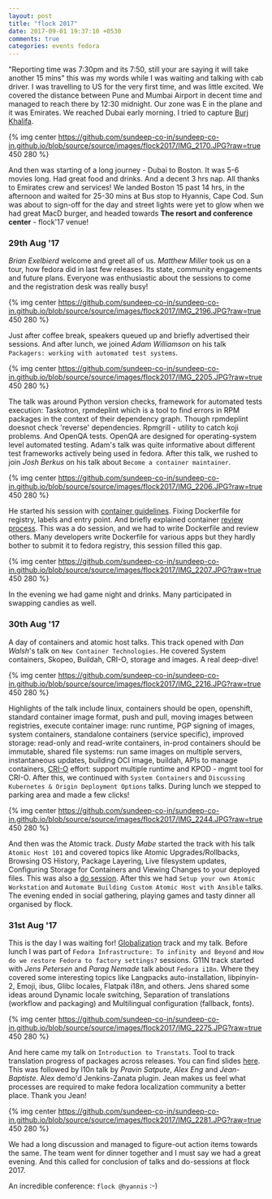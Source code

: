 ```yaml
---
layout: post
title: "flock 2017"
date: 2017-09-01 19:37:10 +0530
comments: true
categories: events fedora
---
```

"Reporting time was 7:30pm and its 7:50, still your are saying it will take another 15 mins" this was my words while I was waiting and talking with cab driver. I was travelling to US for the very first time, and was little excited. We covered the distance between Pune and Mumbai Airport in decent time and managed to reach there by 12:30 midnight. Our zone was E in the plane and it was Emirates. We reached Dubai early morning. I tried to capture [Burj Khalifa](https://en.wikipedia.org/wiki/Burj_Khalifa).

{% img center https://github.com/sundeep-co-in/sundeep-co-in.github.io/blob/source/source/images/flock2017/IMG_2170.JPG?raw=true 450 280 %}

And then was starting of a long journey - Dubai to Boston. It was 5-6 movies long. Had great food and drinks. And a decent 3 hrs nap. All thanks to Emirates crew and services! We landed Boston 15 past 14 hrs, in the afternoon and waited for 25-30 mins at Bus stop to Hyannis, Cape Cod. Sun was about to sign-off for the day and street lights were yet to glow when we had great MacD burger, and headed towards **The resort and conference center** - flock'17 venue!


<!--more-->

### 29th Aug '17

*Brian Exelbierd* welcome and greet all of us. *Matthew Miller* took us on a tour, how fedora did in last few releases. Its state, community engagements and future plans. Everyone was enthusiastic about the sessions to come and the registration desk was really busy!

{% img center https://github.com/sundeep-co-in/sundeep-co-in.github.io/blob/source/source/images/flock2017/IMG_2196.JPG?raw=true 450 280 %}

Just after coffee break, speakers queued up and briefly advertised their sessions. And after lunch, we joined *Adam Williamson* on his talk `Packagers: working with automated test systems`. 

{% img center https://github.com/sundeep-co-in/sundeep-co-in.github.io/blob/source/source/images/flock2017/IMG_2205.JPG?raw=true 450 280 %}

The talk was around Python version checks, framework for automated tests execution: Taskotron, rpmdeplint which is a tool to find errors in RPM packages in the context of their dependency graph. Though rpmdeplint doesnot check 'reverse' dependencies. Rpmgrill - utility to catch koji problems. And OpenQA tests. OpenQA are designed for operating-system level automated testing. Adam's talk was quite informative about different test frameworks actively being used in fedora. After this talk, we rushed to join *Josh Berkus* on his talk about `Become a container maintainer`.

{% img center https://github.com/sundeep-co-in/sundeep-co-in.github.io/blob/source/source/images/flock2017/IMG_2206.JPG?raw=true 450 280 %}

He started his session with [container guidelines](https://fedoraproject.org/wiki/Container:Guidelines). Fixing Dockerfile for registry, labels and entry point. And briefly explained container [review process](https://fedoraproject.org/wiki/Container:Review_Process). This was a do session, and we had to write Dockerfile and review others. Many developers write Dockerfile for various apps but they hardly bother to submit it to fedora registry, this session filled this gap.

{% img center https://github.com/sundeep-co-in/sundeep-co-in.github.io/blob/source/source/images/flock2017/IMG_2207.JPG?raw=true 450 280 %}

In the evening we had game night and drinks. Many participated in swapping candies as well.

### 30th Aug '17

A day of containers and atomic host talks. This track opened with *Dan Walsh*'s talk on `New Container Technologies`. He covered System containers, Skopeo, Buildah, CRI-O, storage and images. A real deep-dive! 

{% img center https://github.com/sundeep-co-in/sundeep-co-in.github.io/blob/source/source/images/flock2017/IMG_2216.JPG?raw=true 450 280 %}

Highlights of the talk include linux, containers should be open, openshift, standard container image format, push and pull, moving images between registries, execute container image: runc runtime, PGP signing of images, system containers, standalone containers (service specific), improved storage: read-only and read-write containers, in-prod containers should be immutable, shared file systems: run same images on multiple servers, instantaneous updates, building OCI image, buildah, APIs to manage containers, [CRI-O](https://github.com/kubernetes-incubator/cri-o) effort: support multiple runtime and KPOD - mgmt tool for CRI-O. After this, we continued with `System Containers` and `Discussing Kubernetes & Origin Deployment Options` talks. During lunch we stepped to parking area and made a few clicks!

{% img center https://github.com/sundeep-co-in/sundeep-co-in.github.io/blob/source/source/images/flock2017/IMG_2244.JPG?raw=true 450 280 %}

And then was the Atomic track. *Dusty Mabe* started the track with his talk `Atomic Host 101` and covered topics like Atomic Upgrades/Rollbacks, Browsing OS History, Package Layering, Live filesystem updates, Configuring Storage for Containers and Viewing Changes to your deployed files. This was also a [do session](https://dustymabe.com/2017/08/29/atomic-host-101-lab-part-0-preparation/). After this we had `Setup your own Atomic Workstation` and `Automate Building Custom Atomic Host with Ansible` talks. The evening ended in social gathering, playing games and tasty dinner all organised by flock.

### 31st Aug '17

This is the day I was waiting for! [Globalization](https://fedoraproject.org/wiki/G11N) track and my talk. Before lunch I was part of `Fedora Infrastructure: To infinity and Beyond` and `How do we restore Fedora to factory settings?` sessions. G11N track started with *Jens Petersen* and *Parag Nemade* talk about `Fedora i18n`. Where they covered some interesting topics like Langpacks auto-installation, libpinyin-2, Emoji, ibus, Glibc locales, Flatpak i18n, and others. Jens shared some ideas around Dynamic locale switching, Separation of translations (workflow and packaging) and Multilingual configuration (fallback, fonts). 

{% img center https://github.com/sundeep-co-in/sundeep-co-in.github.io/blob/source/source/images/flock2017/IMG_2275.JPG?raw=true 450 280 %}

And here came my talk on `Introduction to Transtats`. Tool to track translation progress of packages across releases. You can find slides [here](https://speakerdeck.com/sundeep/introduction-to-transtats). This was followed by l10n talk by *Pravin Satpute*, *Alex Eng* and *Jean-Baptiste*. Alex demo'd Jenkins-Zanata plugin. Jean makes us feel what processes are required to make fedora localization community a better place. Thank you Jean!

{% img center https://github.com/sundeep-co-in/sundeep-co-in.github.io/blob/source/source/images/flock2017/IMG_2281.JPG?raw=true 450 280 %}

We had a long discussion and managed to figure-out action items towards the same. The team went for dinner together and I must say we had a great evening. And this called for conclusion of talks and do-sessions at flock 2017.

An incredible conference: `flock @hyannis` :-)


